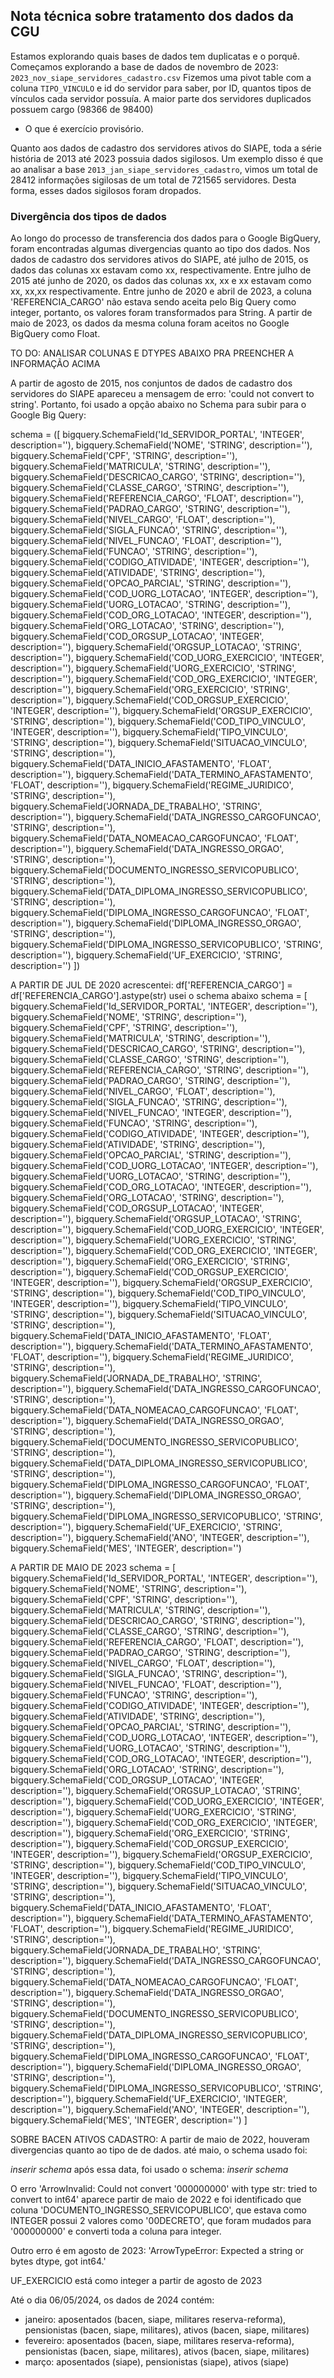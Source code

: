 ## Nota técnica sobre tratamento dos dados da CGU

Estamos explorando quais bases de dados tem duplicatas e o porquê. 
Começamos explorando a base de dados de novembro de 2023: ```2023_nov_siape_servidores_cadastro.csv```
Fizemos uma pivot table com a coluna ```TIPO_VINCULO``` e id do servidor para saber, por ID, quantos tipos de vínculos cada servidor possuía. 
A maior parte dos servidores duplicados possuem cargo (98366 de 98400)


- O que é exercício provisório. 

Quanto aos dados de cadastro dos servidores ativos do SIAPE, toda a série história de 2013 até 2023 possuia dados sigilosos. Um exemplo disso é que ao analisar a base ```2013_jan_siape_servidores_cadastro```, vimos um total de 28412 informações sigilosas de um total de 721565 servidores. Desta forma, esses dados sigilosos foram dropados.

### Divergência dos tipos de dados

Ao longo do processo de transferencia dos dados para o Google BigQuery, foram encontradas algumas divergencias quanto ao tipo dos dados. 
Nos dados de cadastro dos servidores ativos do SIAPE, até julho de 2015, os dados das colunas xx estavam como xx, respectivamente. Entre julho de 2015 até junho de 2020, os dados das colunas xx, xx e xx estavam como xx, xx,xx respectivamente.
Entre junho de 2020 e abril de 2023, a coluna 'REFERENCIA_CARGO' não estava sendo aceita pelo Big Query como integer, portanto, os valores foram transformados para String.
A partir de maio de 2023, os dados da mesma coluna foram aceitos no Google BigQuery como Float.
 
TO DO: ANALISAR COLUNAS E DTYPES ABAIXO PRA PREENCHER A INFORMAÇÃO ACIMA


A partir de agosto de 2015, nos conjuntos de dados de cadastro dos servidores do SIAPE apareceu a mensagem de erro: 'could not convert to string'. Portanto, foi usado a opção abaixo no Schema para subir para o Google Big Query:

schema = ([
                    bigquery.SchemaField('Id_SERVIDOR_PORTAL', 'INTEGER', description=''),
                    bigquery.SchemaField('NOME', 'STRING', description=''),
                    bigquery.SchemaField('CPF', 'STRING', description=''),
                    bigquery.SchemaField('MATRICULA', 'STRING', description=''),
                    bigquery.SchemaField('DESCRICAO_CARGO', 'STRING', description=''),
                    bigquery.SchemaField('CLASSE_CARGO', 'STRING', description=''),
                    bigquery.SchemaField('REFERENCIA_CARGO', 'FLOAT', description=''),
                    bigquery.SchemaField('PADRAO_CARGO', 'STRING', description=''),
                    bigquery.SchemaField('NIVEL_CARGO', 'FLOAT', description=''),
                    bigquery.SchemaField('SIGLA_FUNCAO', 'STRING', description=''),
                    bigquery.SchemaField('NIVEL_FUNCAO', 'FLOAT', description=''),
                    bigquery.SchemaField('FUNCAO', 'STRING', description=''),
                    bigquery.SchemaField('CODIGO_ATIVIDADE', 'INTEGER', description=''),
                    bigquery.SchemaField('ATIVIDADE', 'STRING', description=''),
                    bigquery.SchemaField('OPCAO_PARCIAL', 'STRING', description=''),
                    bigquery.SchemaField('COD_UORG_LOTACAO', 'INTEGER', description=''),
                    bigquery.SchemaField('UORG_LOTACAO', 'STRING', description=''),
                    bigquery.SchemaField('COD_ORG_LOTACAO', 'INTEGER', description=''),
                    bigquery.SchemaField('ORG_LOTACAO', 'STRING', description=''),
                    bigquery.SchemaField('COD_ORGSUP_LOTACAO', 'INTEGER', description=''),
                    bigquery.SchemaField('ORGSUP_LOTACAO', 'STRING', description=''),
                    bigquery.SchemaField('COD_UORG_EXERCICIO', 'INTEGER', description=''),
                    bigquery.SchemaField('UORG_EXERCICIO', 'STRING', description=''),
                    bigquery.SchemaField('COD_ORG_EXERCICIO', 'INTEGER', description=''),
                    bigquery.SchemaField('ORG_EXERCICIO', 'STRING', description=''),
                    bigquery.SchemaField('COD_ORGSUP_EXERCICIO', 'INTEGER', description=''),
                    bigquery.SchemaField('ORGSUP_EXERCICIO', 'STRING', description=''),
                    bigquery.SchemaField('COD_TIPO_VINCULO', 'INTEGER', description=''),
                    bigquery.SchemaField('TIPO_VINCULO', 'STRING', description=''),
                    bigquery.SchemaField('SITUACAO_VINCULO', 'STRING', description=''),
                    bigquery.SchemaField('DATA_INICIO_AFASTAMENTO', 'FLOAT', description=''),
                    bigquery.SchemaField('DATA_TERMINO_AFASTAMENTO', 'FLOAT', description=''),
                    bigquery.SchemaField('REGIME_JURIDICO', 'STRING', description=''),
                    bigquery.SchemaField('JORNADA_DE_TRABALHO', 'STRING', description=''),
                    bigquery.SchemaField('DATA_INGRESSO_CARGOFUNCAO', 'STRING', description=''),
                    bigquery.SchemaField('DATA_NOMEACAO_CARGOFUNCAO', 'FLOAT', description=''),
                    bigquery.SchemaField('DATA_INGRESSO_ORGAO', 'STRING', description=''),
                    bigquery.SchemaField('DOCUMENTO_INGRESSO_SERVICOPUBLICO', 'STRING', description=''),
                    bigquery.SchemaField('DATA_DIPLOMA_INGRESSO_SERVICOPUBLICO', 'STRING', description=''),
                    bigquery.SchemaField('DIPLOMA_INGRESSO_CARGOFUNCAO', 'FLOAT', description=''),
                    bigquery.SchemaField('DIPLOMA_INGRESSO_ORGAO', 'STRING', description=''),
                    bigquery.SchemaField('DIPLOMA_INGRESSO_SERVICOPUBLICO', 'STRING', description=''),
                    bigquery.SchemaField('UF_EXERCICIO', 'STRING', description='')
                    ])

A PARTIR DE JUL DE 2020
               acrescentei: df['REFERENCIA_CARGO'] = df['REFERENCIA_CARGO'].astype(str)
               usei o schema abaixo
               schema = [
                    bigquery.SchemaField('Id_SERVIDOR_PORTAL', 'INTEGER', description=''),
                        bigquery.SchemaField('NOME', 'STRING', description=''),
                        bigquery.SchemaField('CPF', 'STRING', description=''),
                        bigquery.SchemaField('MATRICULA', 'STRING', description=''),
                        bigquery.SchemaField('DESCRICAO_CARGO', 'STRING', description=''),
                        bigquery.SchemaField('CLASSE_CARGO', 'STRING', description=''),
                        bigquery.SchemaField('REFERENCIA_CARGO', 'STRING', description=''),
                        bigquery.SchemaField('PADRAO_CARGO', 'STRING', description=''),
                        bigquery.SchemaField('NIVEL_CARGO', 'FLOAT', description=''),
                        bigquery.SchemaField('SIGLA_FUNCAO', 'STRING', description=''),
                        bigquery.SchemaField('NIVEL_FUNCAO', 'INTEGER', description=''),
                        bigquery.SchemaField('FUNCAO', 'STRING', description=''),
                        bigquery.SchemaField('CODIGO_ATIVIDADE', 'INTEGER', description=''),
                        bigquery.SchemaField('ATIVIDADE', 'STRING', description=''),
                        bigquery.SchemaField('OPCAO_PARCIAL', 'STRING', description=''),
                        bigquery.SchemaField('COD_UORG_LOTACAO', 'INTEGER', description=''),
                        bigquery.SchemaField('UORG_LOTACAO', 'STRING', description=''),
                        bigquery.SchemaField('COD_ORG_LOTACAO', 'INTEGER', description=''),
                        bigquery.SchemaField('ORG_LOTACAO', 'STRING', description=''),
                        bigquery.SchemaField('COD_ORGSUP_LOTACAO', 'INTEGER', description=''),
                        bigquery.SchemaField('ORGSUP_LOTACAO', 'STRING', description=''),
                        bigquery.SchemaField('COD_UORG_EXERCICIO', 'INTEGER', description=''),
                        bigquery.SchemaField('UORG_EXERCICIO', 'STRING', description=''),
                        bigquery.SchemaField('COD_ORG_EXERCICIO', 'INTEGER', description=''),
                        bigquery.SchemaField('ORG_EXERCICIO', 'STRING', description=''),
                        bigquery.SchemaField('COD_ORGSUP_EXERCICIO', 'INTEGER', description=''),
                        bigquery.SchemaField('ORGSUP_EXERCICIO', 'STRING', description=''),
                        bigquery.SchemaField('COD_TIPO_VINCULO', 'INTEGER', description=''),
                        bigquery.SchemaField('TIPO_VINCULO', 'STRING', description=''),
                        bigquery.SchemaField('SITUACAO_VINCULO', 'STRING', description=''),
                        bigquery.SchemaField('DATA_INICIO_AFASTAMENTO', 'FLOAT', description=''),
                        bigquery.SchemaField('DATA_TERMINO_AFASTAMENTO', 'FLOAT', description=''),
                        bigquery.SchemaField('REGIME_JURIDICO', 'STRING', description=''),
                        bigquery.SchemaField('JORNADA_DE_TRABALHO', 'STRING', description=''),
                        bigquery.SchemaField('DATA_INGRESSO_CARGOFUNCAO', 'STRING', description=''),
                        bigquery.SchemaField('DATA_NOMEACAO_CARGOFUNCAO', 'FLOAT', description=''),
                        bigquery.SchemaField('DATA_INGRESSO_ORGAO', 'STRING', description=''),
                        bigquery.SchemaField('DOCUMENTO_INGRESSO_SERVICOPUBLICO', 'STRING', description=''),
                        bigquery.SchemaField('DATA_DIPLOMA_INGRESSO_SERVICOPUBLICO', 'STRING', description=''),
                        bigquery.SchemaField('DIPLOMA_INGRESSO_CARGOFUNCAO', 'FLOAT', description=''),
                        bigquery.SchemaField('DIPLOMA_INGRESSO_ORGAO', 'STRING', description=''),
                        bigquery.SchemaField('DIPLOMA_INGRESSO_SERVICOPUBLICO', 'STRING', description=''),
                        bigquery.SchemaField('UF_EXERCICIO', 'STRING', description=''),
                        bigquery.SchemaField('ANO', 'INTEGER', description=''),
                        bigquery.SchemaField('MES', 'INTEGER', description='')

A PARTIR DE MAIO DE 2023 
schema = [
                    bigquery.SchemaField('Id_SERVIDOR_PORTAL', 'INTEGER', description=''),
                        bigquery.SchemaField('NOME', 'STRING', description=''),
                        bigquery.SchemaField('CPF', 'STRING', description=''),
                        bigquery.SchemaField('MATRICULA', 'STRING', description=''),
                        bigquery.SchemaField('DESCRICAO_CARGO', 'STRING', description=''),
                        bigquery.SchemaField('CLASSE_CARGO', 'STRING', description=''),
                        bigquery.SchemaField('REFERENCIA_CARGO', 'FLOAT', description=''),
                        bigquery.SchemaField('PADRAO_CARGO', 'STRING', description=''),
                        bigquery.SchemaField('NIVEL_CARGO', 'FLOAT', description=''),
                        bigquery.SchemaField('SIGLA_FUNCAO', 'STRING', description=''),
                        bigquery.SchemaField('NIVEL_FUNCAO', 'FLOAT', description=''),
                        bigquery.SchemaField('FUNCAO', 'STRING', description=''),
                        bigquery.SchemaField('CODIGO_ATIVIDADE', 'INTEGER', description=''),
                        bigquery.SchemaField('ATIVIDADE', 'STRING', description=''),
                        bigquery.SchemaField('OPCAO_PARCIAL', 'STRING', description=''),
                        bigquery.SchemaField('COD_UORG_LOTACAO', 'INTEGER', description=''),
                        bigquery.SchemaField('UORG_LOTACAO', 'STRING', description=''),
                        bigquery.SchemaField('COD_ORG_LOTACAO', 'INTEGER', description=''),
                        bigquery.SchemaField('ORG_LOTACAO', 'STRING', description=''),
                        bigquery.SchemaField('COD_ORGSUP_LOTACAO', 'INTEGER', description=''),
                        bigquery.SchemaField('ORGSUP_LOTACAO', 'STRING', description=''),
                        bigquery.SchemaField('COD_UORG_EXERCICIO', 'INTEGER', description=''),
                        bigquery.SchemaField('UORG_EXERCICIO', 'STRING', description=''),
                        bigquery.SchemaField('COD_ORG_EXERCICIO', 'INTEGER', description=''),
                        bigquery.SchemaField('ORG_EXERCICIO', 'STRING', description=''),
                        bigquery.SchemaField('COD_ORGSUP_EXERCICIO', 'INTEGER', description=''),
                        bigquery.SchemaField('ORGSUP_EXERCICIO', 'STRING', description=''),
                        bigquery.SchemaField('COD_TIPO_VINCULO', 'INTEGER', description=''),
                        bigquery.SchemaField('TIPO_VINCULO', 'STRING', description=''),
                        bigquery.SchemaField('SITUACAO_VINCULO', 'STRING', description=''),
                        bigquery.SchemaField('DATA_INICIO_AFASTAMENTO', 'FLOAT', description=''),
                        bigquery.SchemaField('DATA_TERMINO_AFASTAMENTO', 'FLOAT', description=''),
                        bigquery.SchemaField('REGIME_JURIDICO', 'STRING', description=''),
                        bigquery.SchemaField('JORNADA_DE_TRABALHO', 'STRING', description=''),
                        bigquery.SchemaField('DATA_INGRESSO_CARGOFUNCAO', 'STRING', description=''),
                        bigquery.SchemaField('DATA_NOMEACAO_CARGOFUNCAO', 'FLOAT', description=''),
                        bigquery.SchemaField('DATA_INGRESSO_ORGAO', 'STRING', description=''),
                        bigquery.SchemaField('DOCUMENTO_INGRESSO_SERVICOPUBLICO', 'STRING', description=''),
                        bigquery.SchemaField('DATA_DIPLOMA_INGRESSO_SERVICOPUBLICO', 'STRING', description=''),
                        bigquery.SchemaField('DIPLOMA_INGRESSO_CARGOFUNCAO', 'FLOAT', description=''),
                        bigquery.SchemaField('DIPLOMA_INGRESSO_ORGAO', 'STRING', description=''),
                        bigquery.SchemaField('DIPLOMA_INGRESSO_SERVICOPUBLICO', 'STRING', description=''),
                        bigquery.SchemaField('UF_EXERCICIO', 'INTEGER', description=''),
                        bigquery.SchemaField('ANO', 'INTEGER', description=''),
                        bigquery.SchemaField('MES', 'INTEGER', description='')
                ]

SOBRE BACEN ATIVOS CADASTRO:
A partir de maio de 2022, houveram divergencias quanto ao tipo de de dados. até maio, o schema usado foi:

*inserir schema*
após essa data, foi usado o schema:
*inserir schema*

O erro 'ArrowInvalid: Could not convert '000000000' with type str: tried to convert to int64' aparece partir de maio de 2022 e foi identificado que coluna 'DOCUMENTO_INGRESSO_SERVICOPUBLICO', que estava como INTEGER possui 2 valores como '00DECRETO', que foram mudados para '000000000' e converti toda a coluna para integer.

Outro erro é em agosto de 2023: 'ArrowTypeError: Expected a string or bytes dtype, got int64.'

UF_EXERCICIO está como integer a partir de agosto de 2023

Até o dia 06/05/2024, os dados de 2024 contém: 
- janeiro: aposentados (bacen, siape, militares reserva-reforma), pensionistas (bacen, siape, militares), ativos (bacen, siape, militares)
- fevereiro: aposentados (bacen, siape, militares reserva-reforma), pensionistas (bacen, siape, militares), ativos (bacen, siape, militares)
- março: aposentados (siape), pensionistas (siape), ativos (siape)